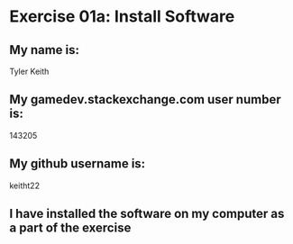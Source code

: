 # Exercise 01a: Install Software

## My name is:
Tyler Keith

## My gamedev.stackexchange.com user number is:
143205

## My github username is:
keitht22

## I have installed the software on my computer as a part of the exercise
